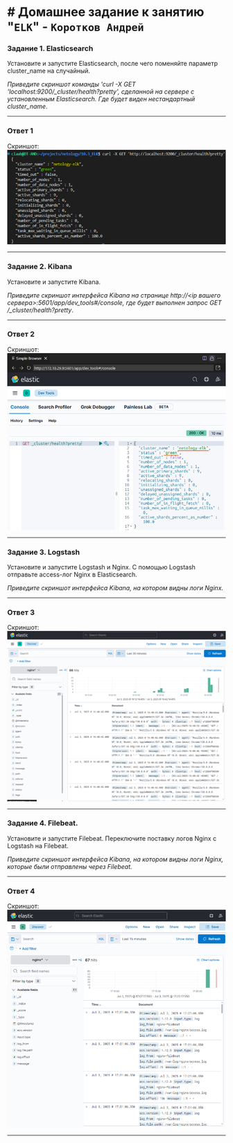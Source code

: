 # # Домашнее задание к занятию "`ELK`" - `Коротков Андрей`

### Задание 1. Elasticsearch 

Установите и запустите Elasticsearch, после чего поменяйте параметр cluster_name на случайный. 

*Приведите скриншот команды 'curl -X GET 'localhost:9200/_cluster/health?pretty', сделанной на сервере с установленным Elasticsearch. Где будет виден нестандартный cluster_name*.

---

### Ответ 1

Скриншот:<br>
![elasticsearch](https://github.com/aniljich/elk/blob/main/img/image1.png)

---

### Задание 2. Kibana

Установите и запустите Kibana.

*Приведите скриншот интерфейса Kibana на странице http://<ip вашего сервера>:5601/app/dev_tools#/console, где будет выполнен запрос GET /_cluster/health?pretty*.

---

### Ответ 2

Скриншот:<br>
![kibana](https://github.com/aniljich/elk/blob/main/img/image2.png)

---

### Задание 3. Logstash

Установите и запустите Logstash и Nginx. С помощью Logstash отправьте access-лог Nginx в Elasticsearch. 

*Приведите скриншот интерфейса Kibana, на котором видны логи Nginx.*

---

### Ответ 3

Скриншот:<br>
![logstash](https://github.com/aniljich/elk/blob/main/img/image3.png)

---

### Задание 4. Filebeat. 

Установите и запустите Filebeat. Переключите поставку логов Nginx с Logstash на Filebeat. 

*Приведите скриншот интерфейса Kibana, на котором видны логи Nginx, которые были отправлены через Filebeat.*

---

### Ответ 4

Скриншот:<br>
![filebeat](https://github.com/aniljich/elk/blob/main/img/image4.png)

---